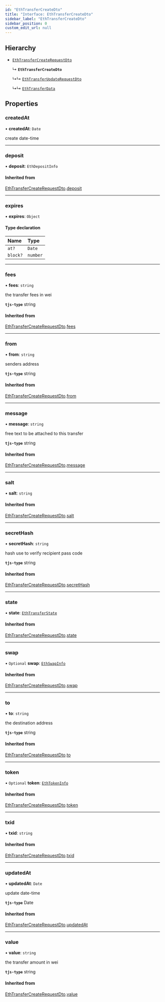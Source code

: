```yaml
---
id: "EthTransferCreateDto"
title: "Interface: EthTransferCreateDto"
sidebar_label: "EthTransferCreateDto"
sidebar_position: 0
custom_edit_url: null
---
```


## Hierarchy

- [`EthTransferCreateRequestDto`](EthTransferCreateRequestDto.md)

  ↳ **`EthTransferCreateDto`**

  ↳↳ [`EthTransferUpdateRequestDto`](EthTransferUpdateRequestDto.md)

  ↳↳ [`EthTransferData`](EthTransferData.md)

## Properties

### createdAt

• **createdAt**: `Date`

create date-time

___

### deposit

• **deposit**: `EthDepositInfo`

#### Inherited from

[EthTransferCreateRequestDto](EthTransferCreateRequestDto.md).[deposit](EthTransferCreateRequestDto.md#deposit)

___

### expires

• **expires**: `Object`

#### Type declaration

| Name | Type |
| :------ | :------ |
| `at?` | `Date` |
| `block?` | `number` |

___

### fees

• **fees**: `string`

the transfer fees in wei

**`tjs-type`** string

#### Inherited from

[EthTransferCreateRequestDto](EthTransferCreateRequestDto.md).[fees](EthTransferCreateRequestDto.md#fees)

___

### from

• **from**: `string`

senders address

**`tjs-type`** string

#### Inherited from

[EthTransferCreateRequestDto](EthTransferCreateRequestDto.md).[from](EthTransferCreateRequestDto.md#from)

___

### message

• **message**: `string`

free text to be attached to this transfer

**`tjs-type`** string

#### Inherited from

[EthTransferCreateRequestDto](EthTransferCreateRequestDto.md).[message](EthTransferCreateRequestDto.md#message)

___

### salt

• **salt**: `string`

#### Inherited from

[EthTransferCreateRequestDto](EthTransferCreateRequestDto.md).[salt](EthTransferCreateRequestDto.md#salt)

___

### secretHash

• **secretHash**: `string`

hash use to verify recipient pass code

**`tjs-type`** string

#### Inherited from

[EthTransferCreateRequestDto](EthTransferCreateRequestDto.md).[secretHash](EthTransferCreateRequestDto.md#secrethash)

___

### state

• **state**: [`EthTransferState`](../modules.md#ethtransferstate)

#### Inherited from

[EthTransferCreateRequestDto](EthTransferCreateRequestDto.md).[state](EthTransferCreateRequestDto.md#state)

___

### swap

• `Optional` **swap**: [`EthSwapInfo`](EthSwapInfo.md)

#### Inherited from

[EthTransferCreateRequestDto](EthTransferCreateRequestDto.md).[swap](EthTransferCreateRequestDto.md#swap)

___

### to

• **to**: `string`

the destination address

**`tjs-type`** string

#### Inherited from

[EthTransferCreateRequestDto](EthTransferCreateRequestDto.md).[to](EthTransferCreateRequestDto.md#to)

___

### token

• `Optional` **token**: [`EthTokenInfo`](EthTokenInfo.md)

#### Inherited from

[EthTransferCreateRequestDto](EthTransferCreateRequestDto.md).[token](EthTransferCreateRequestDto.md#token)

___

### txid

• **txid**: `string`

#### Inherited from

[EthTransferCreateRequestDto](EthTransferCreateRequestDto.md).[txid](EthTransferCreateRequestDto.md#txid)

___

### updatedAt

• **updatedAt**: `Date`

update date-time

**`tjs-type`** Date

#### Inherited from

[EthTransferCreateRequestDto](EthTransferCreateRequestDto.md).[updatedAt](EthTransferCreateRequestDto.md#updatedat)

___

### value

• **value**: `string`

the transfer amount in wei

**`tjs-type`** string

#### Inherited from

[EthTransferCreateRequestDto](EthTransferCreateRequestDto.md).[value](EthTransferCreateRequestDto.md#value)
